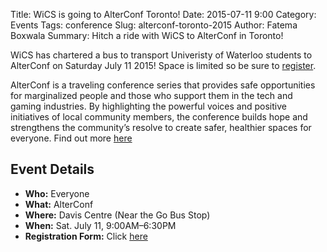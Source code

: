 Title: WiCS is going to AlterConf Toronto! 
Date: 2015-07-11 9:00
Category: Events
Tags: conference 
Slug: alterconf-toronto-2015
Author: Fatema Boxwala
Summary: Hitch a ride with WiCS to AlterConf in Toronto!

WiCS has chartered a bus to transport Univeristy of Waterloo students to
AlterConf on Saturday July 11 2015! Space is limited so be sure to
[register](https://goo.gl/86ILSn).

AlterConf is a traveling conference series that provides safe opportunities for
marginalized people and those who support them in the tech and gaming
industries. By highlighting the powerful voices and positive initiatives of
local community members, the conference builds hope and strengthens the
community’s resolve to create safer, healthier spaces for everyone. Find out
more [here](http://www.alterconf.com)

## Event Details ##

+ **Who:** Everyone
+ **What:** AlterConf
+ **Where:** Davis Centre (Near the Go Bus Stop)
+ **When:** Sat. July 11, 9:00AM&ndash;6:30PM
+ **Registration Form:** Click [here](https://docs.google.com/forms/d/1niVmM4MA5WmOPRvVKHj1-VoLzpbehUxEOhKIcIml6JY/viewform)
